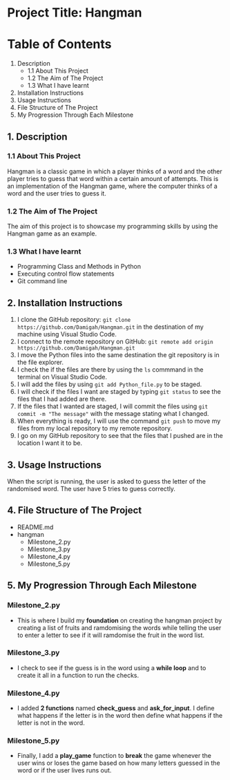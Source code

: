 # Project Title: Hangman

# Table of Contents

1. Description
   - 1.1 About This Project
   - 1.2 The Aim of The Project
   - 1.3 What I have learnt
2. Installation Instructions
3. Usage Instructions
4. File Structure of The Project
5. My Progression Through Each Milestone

## 1. Description
### 1.1 About This Project
Hangman is a classic game in which a player thinks of a word and the other player tries to guess that word within a certain amount of attempts. This is an implementation of the Hangman game, where the computer thinks of a word and the user tries to guess it. 

### 1.2 The Aim of The Project
The aim of this project is to showcase my programming skills by using the Hangman game as an example. 

### 1.3 What I have learnt
- Programming Class and Methods in Python
- Executing control flow statements
- Git command line
 
## 2. Installation Instructions
1. I clone the GitHub repository: `git clone https://github.com/Damigah/Hangman.git` in the destination of my machine using Visual Studio Code.
2. I connect to the remote repository on GitHub: `git remote add origin https://github.com/Damigah/Hangman.git`
3. I move the Python files into the same destination the git repository is in the file explorer.
4. I check the if the files are there by using the `ls` commmand in the terminal on Visual Studio Code.
6. I will add the files by using `git add Python_file.py` to be staged.
7. I will check if the files I want are staged by typing `git status` to see the files that I had added are there.
8. If the files that I wanted are staged, I will commit the files using `git commit -m "The message"` with the message stating what I changed.
9. When everything is ready, I will use the command `git push` to move my files from my local repository to my remote repository.
10. I go on my GitHub repository to see that the files that I pushed are in the location I want it to be. 

## 3. Usage Instructions
When the script is running, the user is asked to guess the letter of the randomised word. The user have 5 tries to guess correctly. 

## 4. File Structure of The Project
- README.md
- hangman
   - Milestone_2.py
   - Milestone_3.py
   - Milestone_4.py
   - Milestone_5.py

## 5. My Progression Through Each Milestone
### Milestone_2.py
   - This is where I build my **foundation** on creating the hangman project by creating a list of fruits and ramdomising the words while telling the user to enter a letter to see if it will ramdomise the fruit in the word list.
### Milestone_3.py
   - I check to see if the guess is in the word using a **while loop** and to create it all in a function to run the checks.
### Milestone_4.py
   - I added **2 functions** named **check_guess** and **ask_for_input**. I define what happens if the letter is in the word then define what happens if the letter is not in the word.
### Milestone_5.py
   - Finally, I add a **play_game** function to **break** the game whenever the user wins or loses the game based on how many letters guessed in the word or if the user lives runs out.
